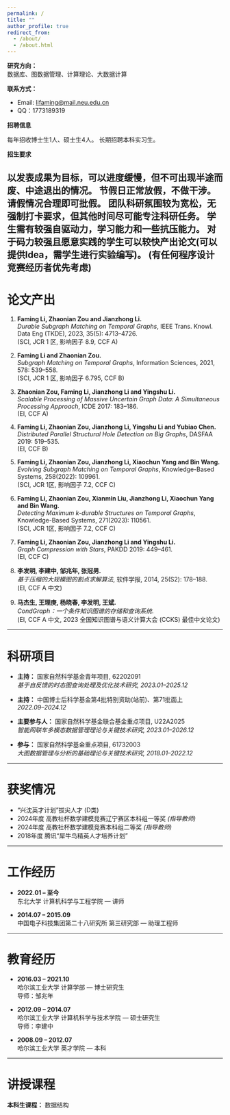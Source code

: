 ```yaml
---
permalink: /
title: ""
author_profile: true
redirect_from: 
  - /about/
  - /about.html
---
```


**研究方向：**  
数据库、图数据管理、计算理论、大数据计算

**联系方式：**  
- Email: [lifaming@mail.neu.edu.cn](mailto:lifaming@mail.neu.edu.cn)  
- QQ：1773189319

**招聘信息**

每年招收博士生1人、硕士生4人。
长期招聘本科实习生。

**招生要求**

以发表成果为目标，可以进度缓慢，但不可出现半途而废、中途退出的情况。
节假日正常放假，不做干涉。请假情况合理即可批假。
团队科研氛围较为宽松，无强制打卡要求，但其他时间尽可能专注科研任务。
学生需有较强自驱动力，学习能力和一些抗压能力。
对于码力较强且愿意实践的学生可以较快产出论文(可以提供Idea，需学生进行实验编写)。
(有任何程序设计竞赛经历者优先考虑)
---

# 论文产出

1. **Faming Li, Zhaonian Zou and Jianzhong Li.**  
   *Durable Subgraph Matching on Temporal Graphs*, IEEE Trans. Knowl. Data Eng (TKDE), 2023, 35(5): 4713–4726.  
   (SCI, JCR 1 区, 影响因子 8.9, CCF A)

2. **Faming Li and Zhaonian Zou.**  
   *Subgraph Matching on Temporal Graphs*, Information Sciences, 2021, 578: 539–558.  
   (SCI, JCR 1 区, 影响因子 6.795, CCF B)

3. **Zhaonian Zou, Faming Li, Jianzhong Li and Yingshu Li.**  
   *Scalable Processing of Massive Uncertain Graph Data: A Simultaneous Processing Approach*, ICDE 2017: 183–186.  
   (EI, CCF A)

4. **Faming Li, Zhaonian Zou, Jianzhong Li, Yingshu Li and Yubiao Chen.**  
   *Distributed Parallel Structural Hole Detection on Big Graphs*, DASFAA 2019: 519–535.  
   (EI, CCF B)

5. **Faming Li, Zhaonian Zou, Jianzhong Li, Xiaochun Yang and Bin Wang.**  
   *Evolving Subgraph Matching on Temporal Graphs*, Knowledge-Based Systems, 258(2022): 109961.  
   (SCI, JCR 1区, 影响因子 7.2, CCF C)

6. **Faming Li, Zhaonian Zou, Xianmin Liu, Jianzhong Li, Xiaochun Yang and Bin Wang.**  
   *Detecting Maximum k-durable Structures on Temporal Graphs*, Knowledge-Based Systems, 271(2023): 110561.  
   (SCI, JCR 1区, 影响因子 7.2, CCF C)

7. **Faming Li, Zhaonian Zou, Jianzhong Li and Yingshu Li.**  
   *Graph Compression with Stars*, PAKDD 2019: 449–461.  
   (EI, CCF C)

8. **李发明, 李建中, 邹兆年, 张冠男.**  
   *基于压缩的大规模图的割点求解算法*, 软件学报, 2014, 25(S2): 178–188.  
   (EI, CCF A 中文)

9. **马杰生, 王理庚, 杨晓春, 李发明, 王斌.**  
   *CondGraph：一个条件知识图谱的存储和查询系统*.  
   (EI, CCF A 中文, 2023 全国知识图谱与语义计算大会 (CCKS) 最佳中文论文)

---

# 科研项目

- **主持：** 国家自然科学基金青年项目, 62202091  
  *基于自反馈的时态图查询处理及优化技术研究, 2023.01–2025.12*

- **主持：** 中国博士后科学基金第4批特别资助(站前)、第71批面上  
  *2022.09–2024.12*

- **主要参与人：** 国家自然科学基金联合基金重点项目, U22A2025  
  *智能网联车多模态数据管理理论与关键技术研究, 2023.01–2026.12*

- **参与：** 国家自然科学基金重点项目, 61732003  
  *大图数据管理与分析的基础理论与关键技术研究, 2018.01–2022.12*

---

# 获奖情况

- “兴沈英才计划”拔尖人才 (D类)
- 2024年度 高教社杯数学建模竞赛辽宁赛区本科组一等奖 *(指导教师)*
- 2024年度 高教社杯数学建模竞赛本科组二等奖 *(指导教师)*
- 2018年度 腾讯“犀牛鸟精英人才培养计划”

---

# 工作经历

- **2022.01 – 至今**  
  东北大学 计算机科学与工程学院 — 讲师

- **2014.07 – 2015.09**  
  中国电子科技集团第二十八研究所 第三研究部 — 助理工程师

---

# 教育经历

- **2016.03 – 2021.10**  
  哈尔滨工业大学 计算学部 — 博士研究生  
  导师：邹兆年

- **2012.09 – 2014.07**  
  哈尔滨工业大学 计算机科学与技术学院 — 硕士研究生  
  导师：李建中

- **2008.09 – 2012.07**  
  哈尔滨工业大学 英才学院 — 本科

---

# 讲授课程

**本科生课程：** 数据结构
